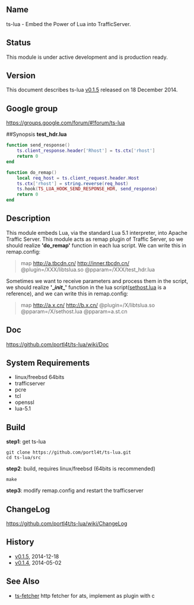 ## Name
ts-lua - Embed the Power of Lua into TrafficServer.

## Status
This module is under active development and is production ready.

## Version
This document describes ts-lua [v0.1.5](https://github.com/portl4t/ts-lua/tags) released on 18 December 2014.

## Google group
https://groups.google.com/forum/#!forum/ts-lua

##Synopsis
**test_hdr.lua**
```lua
function send_response()
    ts.client_response.header['Rhost'] = ts.ctx['rhost']
    return 0
end

function do_remap()
    local req_host = ts.client_request.header.Host
    ts.ctx['rhost'] = string.reverse(req_host)
    ts.hook(TS_LUA_HOOK_SEND_RESPONSE_HDR, send_response)
    return 0
end
```

## Description
This module embeds Lua, via the standard Lua 5.1 interpreter, into Apache Traffic Server. This module acts as remap plugin of Traffic Server, so we should realize **'do_remap'** function in each lua script. We can write this in remap.config:

> map http://a.tbcdn.cn/ http://inner.tbcdn.cn/ @plugin=/XXX/libtslua.so @pparam=/XXX/test_hdr.lua

Sometimes we want to receive parameters and process them in the script, we should realize **'\__init__'** function in the lua script([sethost.lua](https://github.com/portl4t/ts-lua/blob/master/business/sethost.lua) is a reference), and we can write this in remap.config:

> map http://a.x.cn/ http://b.x.cn/ @plugin=/X/libtslua.so @pparam=/X/sethost.lua @pparam=a.st.cn


## Doc
https://github.com/portl4t/ts-lua/wiki/Doc

## System Requirements
* linux/freebsd 64bits
* trafficserver
* pcre
* tcl
* openssl
* lua-5.1

## Build
**step1**: get ts-lua

    git clone https://github.com/portl4t/ts-lua.git
    cd ts-lua/src

**step2**: build, requires linux/freebsd (64bits is recommended)

    make

**step3**: modify remap.config and restart the trafficserver

## ChangeLog
https://github.com/portl4t/ts-lua/wiki/ChangeLog

## History
* [v0.1.5](https://github.com/portl4t/ts-lua/releases/tag/v0.1.5), 2014-12-18
* [v0.1.4](https://github.com/portl4t/ts-lua/releases/tag/v0.1.4), 2014-05-02

## See Also
* [ts-fetcher](https://github.com/portl4t/ts-fetcher) http fetcher for ats, implement as plugin with c

